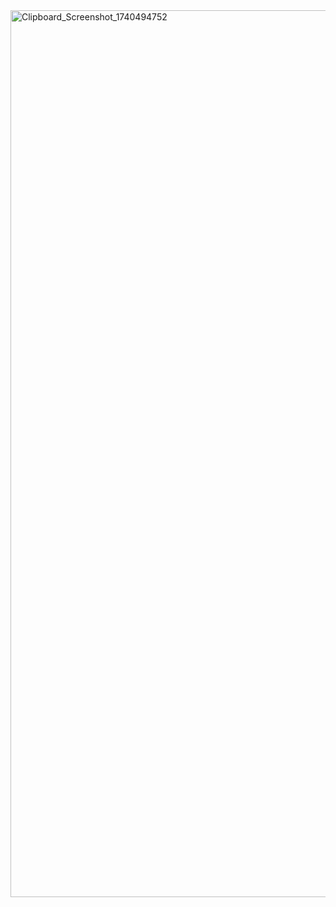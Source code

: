 <img width="1419" alt="Clipboard_Screenshot_1740494752" src="https://github.com/user-attachments/assets/a67eaf37-5d87-4b2b-bbf8-35d7b59a690e" />

